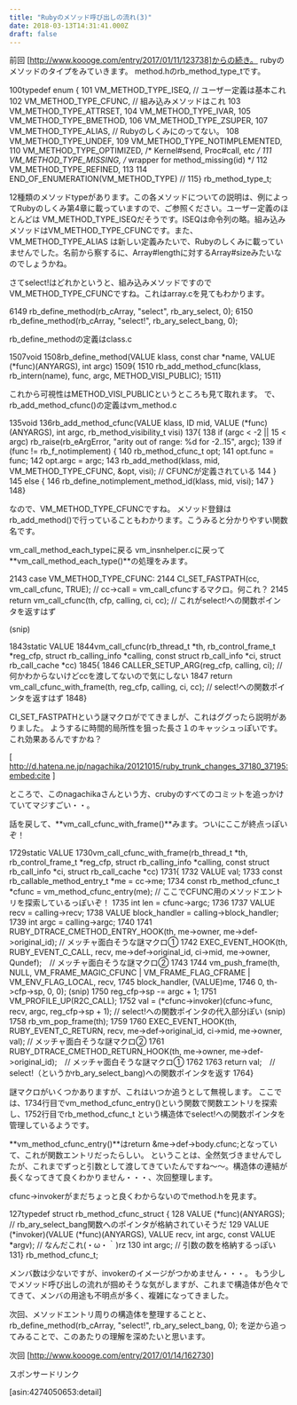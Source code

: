```yaml
---
title: "Rubyのメソッド呼び出しの流れ(3)"
date: 2018-03-13T14:31:41.000Z
draft: false
---
```


前回 [http://www.koooge.com/entry/2017/01/11/123738]からの続き。
rubyのメソッドのタイプをみていきます。
method.hのrb_method_type_tです。

100typedef enum {
101    VM_METHOD_TYPE_ISEQ, // ユーザー定義は基本これ
102    VM_METHOD_TYPE_CFUNC, // 組み込みメソッドはこれ
103    VM_METHOD_TYPE_ATTRSET,
104    VM_METHOD_TYPE_IVAR,
105    VM_METHOD_TYPE_BMETHOD,
106    VM_METHOD_TYPE_ZSUPER,
107    VM_METHOD_TYPE_ALIAS,  // Rubyのしくみにのってない。
108    VM_METHOD_TYPE_UNDEF,
109    VM_METHOD_TYPE_NOTIMPLEMENTED,
110    VM_METHOD_TYPE_OPTIMIZED, /* Kernel#send, Proc#call, etc */
111    VM_METHOD_TYPE_MISSING,   /* wrapper for method_missing(id) */
112    VM_METHOD_TYPE_REFINED,
113
114    END_OF_ENUMERATION(VM_METHOD_TYPE) // 
115} rb_method_type_t;


12種類のメソッドtypeがあります。この各メソッドについての説明は、例によってRubyのしくみ第4章に載っていますので、ご参照ください。ユーザー定義のほとんどは
VM_METHOD_TYPE_ISEQだそうです。ISEQは命令列の略。組み込みメソッドはVM_METHOD_TYPE_CFUNCです。また、
VM_METHOD_TYPE_ALIAS
は新しい定義みたいで、Rubyのしくみに載っていませんでした。名前から察するに、Array#lengthに対するArray#sizeみたいなのでしょうかね。

さてselect!はどれかというと、組み込みメソッドですのでVM_METHOD_TYPE_CFUNCですね。これはarray.cを見てもわかります。

6149    rb_define_method(rb_cArray, "select", rb_ary_select, 0);
6150    rb_define_method(rb_cArray, "select!", rb_ary_select_bang, 0);



rb_define_methodの定義はclass.c

1507void
1508rb_define_method(VALUE klass, const char *name, VALUE (*func)(ANYARGS), int argc)
1509{
1510    rb_add_method_cfunc(klass, rb_intern(name), func, argc, METHOD_VISI_PUBLIC);
1511}


これから可視性はMETHOD_VISI_PUBLICというところも見て取れます。
で、rb_add_method_cfunc()の定義はvm_method.c

135void
136rb_add_method_cfunc(VALUE klass, ID mid, VALUE (*func)(ANYARGS), int argc, rb_method_visibility_t visi)
137{
138    if (argc < -2 || 15 < argc) rb_raise(rb_eArgError, "arity out of range: %d for -2..15", argc);
139    if (func != rb_f_notimplement) {
140	rb_method_cfunc_t opt;
141	opt.func = func;
142	opt.argc = argc;
143	rb_add_method(klass, mid, VM_METHOD_TYPE_CFUNC, &opt, visi); // CFUNCが定義されている
144    }
145    else {
146	rb_define_notimplement_method_id(klass, mid, visi);
147    }
148}


なので、VM_METHOD_TYPE_CFUNCですね。
メソッド登録はrb_add_method()で行っていることもわかります。こうみると分かりやすい関数名です。

vm_call_method_each_typeに戻る
vm_insnhelper.cに戻って**vm_call_method_each_type()**の処理をみます。

2143      case VM_METHOD_TYPE_CFUNC:
2144	CI_SET_FASTPATH(cc, vm_call_cfunc, TRUE);  // cc->call = vm_call_cfuncするマクロ。何これ？
2145	return vm_call_cfunc(th, cfp, calling, ci, cc); // これがselect!への関数ポインタを返すはず


(snip)

1843static VALUE
1844vm_call_cfunc(rb_thread_t *th, rb_control_frame_t *reg_cfp, struct rb_calling_info *calling, const struct rb_call_info *ci, struct rb_call_cache *cc)
1845{
1846    CALLER_SETUP_ARG(reg_cfp, calling, ci);  // 何かわからないけどccを渡してないので気にしない
1847    return vm_call_cfunc_with_frame(th, reg_cfp, calling, ci, cc); // select!への関数ポインタを返すはず
1848}


CI_SET_FASTPATHという謎マクロがでてきましが、これはググったら説明がありました。
ようするに時間的局所性を狙った長さ１のキャッシュっぽいです。これ効果あるんですかね？

[
http://d.hatena.ne.jp/nagachika/20121015/ruby_trunk_changes_37180_37195:embed:cite
]

ところで、このnagachikaさんという方、crubyのすべてのコミットを追っかけていてマジすごい・・。

話を戻して、**vm_call_cfunc_with_frame()**みます。ついにここが終点っぽいぞ！

1729static VALUE
1730vm_call_cfunc_with_frame(rb_thread_t *th, rb_control_frame_t *reg_cfp, struct rb_calling_info *calling, const struct rb_call_info *ci, struct rb_call_cache *cc)
1731{
1732    VALUE val;
1733    const rb_callable_method_entry_t *me = cc->me;
1734    const rb_method_cfunc_t *cfunc = vm_method_cfunc_entry(me); // ここでCFUNC用のメソッドエントリを探索しているっぽいぞ！
1735    int len = cfunc->argc;
1736
1737    VALUE recv = calling->recv;
1738    VALUE block_handler = calling->block_handler;
1739    int argc = calling->argc;
1740
1741    RUBY_DTRACE_CMETHOD_ENTRY_HOOK(th, me->owner, me->def->original_id); // メッチャ面白そうな謎マクロ①
1742    EXEC_EVENT_HOOK(th, RUBY_EVENT_C_CALL, recv, me->def->original_id, ci->mid, me->owner, Qundef);　// メッチャ面白そうな謎マクロ②
1743
1744    vm_push_frame(th, NULL, VM_FRAME_MAGIC_CFUNC | VM_FRAME_FLAG_CFRAME | VM_ENV_FLAG_LOCAL, recv,
1745		  block_handler, (VALUE)me,
1746		  0, th->cfp->sp, 0, 0);
(snip)
1750    reg_cfp->sp -= argc + 1;
1751    VM_PROFILE_UP(R2C_CALL);
1752    val = (*cfunc->invoker)(cfunc->func, recv, argc, reg_cfp->sp + 1); // select!への関数ポインタの代入部分ぽい
(snip)
1758    rb_vm_pop_frame(th);
1759
1760    EXEC_EVENT_HOOK(th, RUBY_EVENT_C_RETURN, recv, me->def->original_id, ci->mid, me->owner, val); // メッチャ面白そうな謎マクロ②
1761    RUBY_DTRACE_CMETHOD_RETURN_HOOK(th, me->owner, me->def->original_id);　// メッチャ面白そうな謎マクロ①
1762
1763    return val;　// select!（というかrb_ary_select_bang)への関数ポインタを返す
1764}


謎マクロがいくつかありますが、これはいつか追うとして無視します。
ここでは、1734行目でvm_method_cfunc_entry()という関数で関数エントリを探索し、1752行目でrb_method_cfunc_t
という構造体でselect!への関数ポインタを管理しているようです。

**vm_method_cfunc_entry()**はreturn &me->def->body.cfunc;となっていて、これが関数エントリだったらしい。
ということは、全然気づきませんでしたが、これまでずっと引数として渡してきていたんですね～～。構造体の連結が長くなってきて良くわかりません・・・、次回整理します。

cfunc->invokerがまだちょっと良くわからないのでmethod.hを見ます。

127typedef struct rb_method_cfunc_struct {
128    VALUE (*func)(ANYARGS); // rb_ary_select_bang関数へのポインタが格納されていそうだ
129    VALUE (*invoker)(VALUE (*func)(ANYARGS), VALUE recv, int argc, const VALUE *argv); // なんだこれ(・ω・｀)rz
130    int argc; // 引数の数を格納するっぽい
131} rb_method_cfunc_t;


メンバ数は少ないですが、invokerのイメージがつかめません・・・。
もう少しでメソッド呼び出しの流れが掴めそうな気がしますが、これまで構造体が色々でてきて、メンバの用途も不明点が多く、複雑になってきました。

次回、メソッドエントリ周りの構造体を整理することと、
rb_define_method(rb_cArray, "select!", rb_ary_select_bang, 0);
を逆から追ってみることで、このあたりの理解を深めたいと思います。

次回 [http://www.koooge.com/entry/2017/01/14/162730]

スポンサードリンク

[asin:4274050653:detail]
